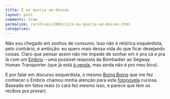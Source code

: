 ```yaml
---
title: E eu queria um desses
layout: post
comments: true
permalink: /archives/2003/11/e-eu-queria-um-desses.html
categories:
---
```

Não sou chegado em sonhos de consumo. Isso não é retórica esquerdista, pelo contrário, é ambição: eu quero mais dessa vida do que ficar desejando coisas. Claro que pensar assim não me impede de sonhar em ir pra cá e pra lá com um <a href="http://www.recreation.bombardier.com/En/Media/PressReleases.aspx?press=2005" >Embrio</a> &#8211; uma possível resposta da Bombadier ao Segway Human Transporter (que já está <a href="http://www.amazon.com/exec/obidos/tg/detail/-/B00007EPJ6/102-2072535-8431328?v=glance" target="_blank">à venda</a>, mas ainda não é pro meu bico).

E por falar em discurso esquerdista, o mesmo <a href="http://boingboing.net">Boing Boing</a> que me fez conhecer o Embrio chamou minha atenção para esta <a href="http://www.monochrom.at/tuerme-von-hanoi/">fotonovela</a> curiosa. Baseada em fatos reais (o cara fez mesmo isso, e parece que tem os recibos pra provar).